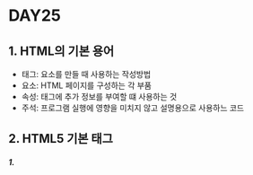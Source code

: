 # DAY25

## 1. HTML의 기본 용어

* 태그: 요소를 만들 때 사용하는 작성방법
* 요소: HTML 페이지를 구성하는 각 부품
* 속성: 태그에 추가 정보를 부여할 떄 사용하는 것
* 주석: 프로그램 실행에 영향을 미치지 않고 설명용으로 사용하느 코드  <!--  -->

## 2. HTML5 기본 태그

##### 1.
